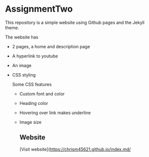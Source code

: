 # AssignmentTwo

This repository is a simple website using Github pages and the Jekyll theme.

The website has
- 2 pages, a home and description page
- A hyperlink to youtube
- An image
- CSS styling

  Some CSS features
  - Custom font and color
  - Heading color
  - Hovering over link makes underline
  - Image size
 
    ## Website
    [Visit website](https://chrism45621.github.io/index.md/
